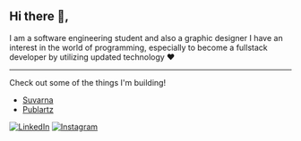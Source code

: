 ## Hi there 👋,

I am a software engineering student and also a graphic designer I have an interest in the world of programming, especially to become a fullstack developer by utilizing updated technology ❤️

---

Check out some of the things I'm building!

- [Suvarna](https://suvarna-mu.vercel.app/)
- [Publartz](https://publartz.vercel.app/)


[![LinkedIn](https://cdn2.iconfinder.com/data/icons/social-media-2285/512/1_Linkedin_unofficial_colored_svg-48.png)](https://www.linkedin.com/in/latiffalikal/)
[![Instagram](https://cdn2.iconfinder.com/data/icons/social-media-applications/64/social_media_applications_3-instagram-48.png)](https://www.instagram.com/latiffhalik_22/)
